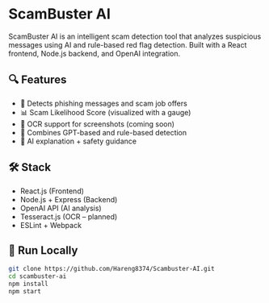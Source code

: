 # ScamBuster AI

ScamBuster AI is an intelligent scam detection tool that analyzes suspicious messages using AI and rule-based red flag detection. Built with a React frontend, Node.js backend, and OpenAI integration.

## 🔍 Features

- 🔐 Detects phishing messages and scam job offers
- 📊 Scam Likelihood Score (visualized with a gauge)
- 📄 OCR support for screenshots (coming soon)
- 🤖 Combines GPT-based and rule-based detection
- 🧠 AI explanation + safety guidance

## 🛠️ Stack

- React.js (Frontend)
- Node.js + Express (Backend)
- OpenAI API (AI analysis)
- Tesseract.js (OCR – planned)
- ESLint + Webpack

## 🧪 Run Locally

```bash
git clone https://github.com/Hareng8374/Scambuster-AI.git
cd scambuster-ai
npm install
npm start
